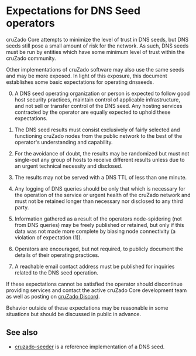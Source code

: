Expectations for DNS Seed operators
====================================

cruZado Core attempts to minimize the level of trust in DNS seeds,
but DNS seeds still pose a small amount of risk for the network.
As such, DNS seeds must be run by entities which have some minimum
level of trust within the cruZado community.

Other implementations of cruZado software may also use the same
seeds and may be more exposed. In light of this exposure, this
document establishes some basic expectations for operating dnsseeds.

0. A DNS seed operating organization or person is expected to follow good
host security practices, maintain control of applicable infrastructure,
and not sell or transfer control of the DNS seed. Any hosting services
contracted by the operator are equally expected to uphold these expectations.

1. The DNS seed results must consist exclusively of fairly selected and
functioning cruZado nodes from the public network to the best of the
operator's understanding and capability.

2. For the avoidance of doubt, the results may be randomized but must not
single-out any group of hosts to receive different results unless due to an
urgent technical necessity and disclosed.

3. The results may not be served with a DNS TTL of less than one minute.

4. Any logging of DNS queries should be only that which is necessary
for the operation of the service or urgent health of the cruZado
network and must not be retained longer than necessary nor disclosed
to any third party.

5. Information gathered as a result of the operators node-spidering
(not from DNS queries) may be freely published or retained, but only
if this data was not made more complete by biasing node connectivity
(a violation of expectation (1)).

6. Operators are encouraged, but not required, to publicly document the
details of their operating practices.

7. A reachable email contact address must be published for inquiries
related to the DNS seed operation.

If these expectations cannot be satisfied the operator should
discontinue providing services and contact the active cruZado
Core development team as well as posting on
[cruZado Discord](https://discord.gg/QNcS4Pm).

Behavior outside of these expectations may be reasonable in some
situations but should be discussed in public in advance.

See also
----------
- [cruzado-seeder](https://github.com/cruzado-project/cruzado-seeder) is a reference implementation of a DNS seed.
